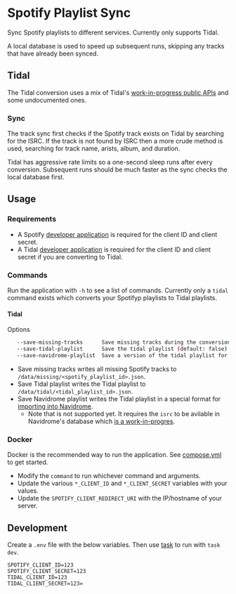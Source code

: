 # Spotify Playlist Sync

Sync Spotify playlists to different services. Currently only supports Tidal.

A local database is used to speed up subsequent runs, skipping any tracks that have already been synced.

## Tidal

The Tidal conversion uses a mix of Tidal's [work-in-progress public APIs](https://developer.tidal.com/apiref?spec=catalogue-v2&ref=get-albums-v2) and some undocumented ones. 

### Sync

The track sync first checks if the Spotify track exists on Tidal by searching for the ISRC. If the track is not found by ISRC then a more crude method is used, searching for track name, arists, album, and duration.

Tidal has aggressive rate limits so a one-second sleep runs after every conversion. Subsequent runs should be much faster as the sync checks the local database first.

## Usage

### Requirements

- A Spotify [developer application](https://developer.spotify.com/) is required for the client ID and client secret.
- A Tidal [developer application](https://developer.tidal.com) is required for the client ID and client secret if you are converting to Tidal.

### Commands

Run the application with `-h` to see a list of commands. Currently only a `tidal` command exists which converts your Spotifyp playlists to Tidal playlists.

#### Tidal

Options

```bash
   --save-missing-tracks      Save missing tracks during the conversion (default: false)
   --save-tidal-playlist      Save the tidal playlist (default: false)
   --save-navidrome-playlist  Save a version of the tidal playlist for importing in Navidrome (default: false)
```

- Save missing tracks writes all missing Spotify tracks to `/data/missing/<spotify_playlist_id>.json`.
- Save Tidal playlist writes the Tidal playlist to `/data/tidal/<tidal_playlist_id>.json`.
- Save Navidrome playlist writes the Tidal playlist in a special format for [importing into Navidrome](https://github.com/Zibbp/navidrome-utils).
   - Note that is not supported yet. It requires the `isrc` to be avilable in Navidrome's database which [is a work-in-progres](https://github.com/navidrome/navidrome/pull/2709).

### Docker

Docker is the recommended way to run the application. See [compose.yml](compose.yml) to get started.

- Modify the `command` to run whichever command and arguments.
- Update the various `*_CLIENT_ID` and `*_CLIENT_SECRET` variables with your values. 
- Update the `SPOTIFY_CLIENT_REDIRECT_URI` with the IP/hostname of your server.


## Development

Create a `.env` file with the below variables. Then use [task](https://taskfile.dev/) to run with `task dev`.

```
SPOTIFY_CLIENT_ID=123
SPOTIFY_CLIENT_SECRET=123
TIDAL_CLIENT_ID=123
TIDAL_CLIENT_SECRET=123=
```
